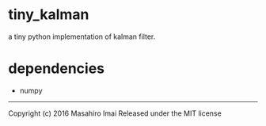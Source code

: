 # tiny_kalman

a tiny python implementation of kalman filter.

# dependencies
- numpy

---

Copyright (c) 2016 Masahiro Imai
Released under the MIT license

